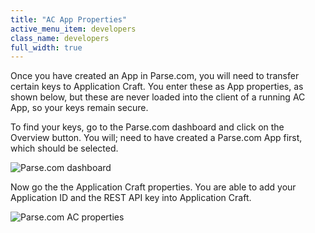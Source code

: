 ```yaml
---
title: "AC App Properties"
active_menu_item: developers
class_name: developers
full_width: true
---
```


Once you have created an App in Parse.com, you will need to transfer certain keys to Application Craft. You enter these as App properties, as shown below, but these are never loaded into the client of a running AC App, so your keys remain secure.

To find your keys, go to the Parse.com dashboard and click on the Overview button. You will; need to have created a Parse.com App first, which should be selected.

![Parse.com dashboard](/img/docs/parse-dash-overview.png)

Now go the the Application Craft properties. You are able to add your Application ID and the REST API key into Application Craft.

![Parse.com AC properties](/img/docs/parse-ac-properties.png)

